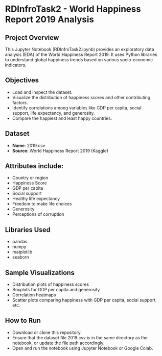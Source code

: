 # RDInfroTask2 - World Happiness Report 2019 Analysis
## Project Overview
This Jupyter Notebook (RDInfroTask2.ipynb) provides an exploratory data analysis (EDA) of the World Happiness Report 2019. It uses Python libraries to understand global happiness trends based on various socio-economic indicators.

## Objectives
- Load and inspect the dataset.
- Visualize the distribution of happiness scores and other contributing factors.
- Identify correlations among variables like GDP per capita, social support, life expectancy, and generosity.
- Compare the happiest and least happy countries.

## Dataset
- **Name**: 2019.csv
- **Source**: World Happiness Report 2019 (Kaggle)

## Attributes include:
- Country or region
- Happiness Score
- GDP per capita
- Social support
- Healthy life expectancy
- Freedom to make life choices
- Generosity
- Perceptions of corruption

## Libraries Used
- pandas
- numpy
- matplotlib
- seaborn

## Sample Visualizations
- Distribution plots of happiness scores
- Boxplots for GDP per capita and generosity
- Correlation heatmaps
- Scatter plots comparing happiness with GDP per capita, social support, etc.

## How to Run
- Download or clone this repository.
- Ensure that the dataset file 2019.csv is in the same directory as the notebook, or update the file path accordingly.
- Open and run the notebook using Jupyter Notebook or Google Colab.
